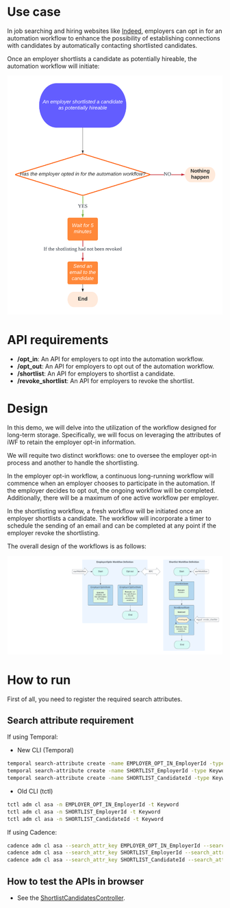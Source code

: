 # Use case

In job searching and hiring websites like [Indeed](https://indeed.com/), employers can opt in for an automation workflow to enhance the possibility of establishing connections with candidates by automatically contacting shortlisted candidates.

Once an employer shortlists a candidate as potentially hireable, the automation workflow will initiate:

<img alt="Use Case" src="use_case.png">

# API requirements

* **/opt_in**: An API for employers to opt into the automation workflow.
* **/opt_out**: An API for employers to opt out of the automation workflow.
* **/shortlist**: An API for employers to shortlist a candidate.
* **/revoke_shortlist**: An API for employers to revoke the shortlist.

# Design

In this demo, we will delve into the utilization of the workflow designed for long-term storage. 
Specifically, we will focus on leveraging the attributes of iWF to retain the employer opt-in information.

We will requite two distinct workflows: one to oversee the employer opt-in process and another to handle the shortlisting.

In the employer opt-in workflow, a continuous long-running workflow will commence when an employer chooses to participate in the automation.
If the employer decides to opt out, the ongoing workflow will be completed.
Additionally, there will be a maximum of one active workflow per employer.

In the shortlisting workflow, a fresh workflow will be initiated once an employer shortlists a candidate. 
The workflow will incorporate a timer to schedule the sending of an email and can be completed at any point if the employer revoke the shortlisting.

The overall design of the workflows is as follows:

<img alt="Workflow" src="workflow.png">

# How to run

First of all, you need to register the required search attributes.

## Search attribute requirement

If using Temporal:

* New CLI (Temporal)
```bash
temporal search-attribute create -name EMPLOYER_OPT_IN_EmployerId -type Keyword -y
temporal search-attribute create -name SHORTLIST_EmployerId -type Keyword -y
temporal search-attribute create -name SHORTLIST_CandidateId -type Keyword -y
```

* Old CLI (tctl)
``` bash
tctl adm cl asa -n EMPLOYER_OPT_IN_EmployerId -t Keyword
tctl adm cl asa -n SHORTLIST_EmployerId -t Keyword
tctl adm cl asa -n SHORTLIST_CandidateId -t Keyword
```

If using Cadence:

```bash
cadence adm cl asa --search_attr_key EMPLOYER_OPT_IN_EmployerId --search_attr_type 1
cadence adm cl asa --search_attr_key SHORTLIST_EmployerId --search_attr_type 1
cadence adm cl asa --search_attr_key SHORTLIST_CandidateId --search_attr_type 1
```

## How to test the APIs in browser

* See the [ShortlistCandidatesController](https://github.com/indeedeng/iwf-java-samples/blob/main/src/main/java/io/iworkflow/controller/ShortlistCandidatesController.java).
